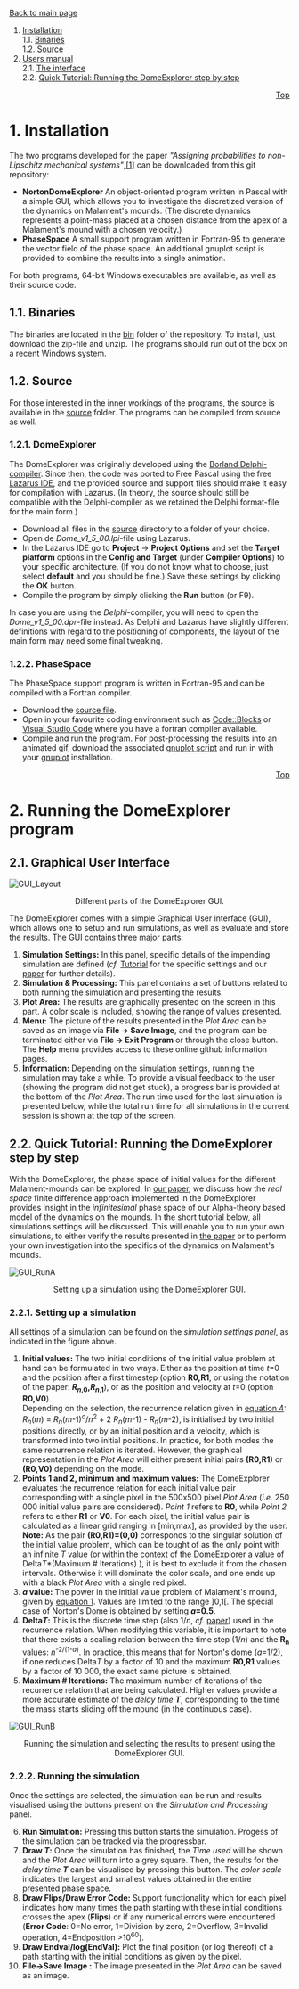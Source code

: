 <a id='Top'></a>[Back to main page](../README.md)
1. [Installation](#Install)<br />
    1.1. [Binaries](#InstallBin)<br />
	1.2. [Source](#InstallSrc)<br />
2. [Users manual](#ManualND)<br />
	2.1. [The interface](#InterfaceND) <br />
	2.2. [Quick Tutorial: Running the DomeExplorer step by step](#RunningND) <br />
	

<div ALIGN="right"  > 
    
[Top](#Top)  </div>

# <a id='Install'></a> 1. Installation  

The two programs developed for the paper *"Assigning probabilities to non-Lipschitz mechanical systems"*,[\[1\]](3_ReferenceList.md#ref_DS1)
can be downloaded from this git repository:
 - **NortonDomeExplorer** An object-oriented program written in Pascal with a simple GUI, which allows you to investigate the discretized version 
 of the dynamics on Malament's mounds. (The discrete dynamics represents a point-mass placed at a chosen distance from the apex of a Malament's mound with a chosen velocity.)
 - **PhaseSpace** A small support program written in Fortran-95 to generate the vector field of the phase space. An additional gnuplot script is provided to combine the results into a single animation.

For both programs, 64-bit Windows executables are available, as well as their source code. 

##  <a id='InstallBin'></a> 1.1. Binaries
The binaries are located in the [bin](../bin/) folder of the repository. To install, just download the zip-file and unzip. The programs should 
run out of the box on a recent Windows system.

##  <a id='InstallSrc'></a> 1.2. Source
For those interested in the inner workings of the programs, the source is available in the [source](../source/) folder. The programs 
can be compiled from source as well.
### 1.2.1. DomeExplorer
The DomeExplorer was originally developed using the [Borland Delphi-compiler](https://www.embarcadero.com/products/delphi). 
Since then, the code was ported to Free Pascal using the free [Lazarus IDE](https://www.lazarus-ide.org/), and the provided source and 
support files should make it easy for compilation with Lazarus. (In theory, the source should still be compatible with the Delphi-compiler 
as we retained the Delphi format-file for the main form.)  
* Download all files in the [source](../source/DomeExplorer/) directory to a folder of your choice.
* Open de *Dome_v1_5_00.lpi*-file using Lazarus.
* In the Lazarus IDE go to **Project** -> **Project Options** and set the **Target platform** options in the 
  **Config and Target** (under **Compiler Options**) to your specific architecture. (If you do not know what to 
  choose, just select **default** and you should be fine.) Save these settings by clicking the **OK** button.
* Compile the program by simply clicking the **Run** button (or F9).

In case you are using the *Delphi*-compiler, you will need to open the *Dome_v1_5_00.dpr*-file instead. As Delphi 
and Lazarus have slightly different definitions with regard to the positioning of components, the layout of the main 
form may need some final tweaking.

### 1.2.2. PhaseSpace
The PhaseSpace support program is written in Fortran-95 and can be compiled with a Fortran compiler.
* Download the [source file](../source/PhaseSpace/PhaseSpace.f95).
* Open in your favourite coding environment such as [Code::Blocks](https://www.codeblocks.org/)
or [Visual Studio Code](https://code.visualstudio.com/) where you have a fortran compiler available.
* Compile and run the program.
For post-processing the results into an animated gif, download the associated 
[gnuplot script](../source/PhaseSpace/plotVector_animate.gpl) and run in with 
your [gnuplot](http://www.gnuplot.info/) installation.

<div ALIGN="right"  > 
    
[Top](#Top)  </div>

# <a id='ManualND'></a> 2. Running the DomeExplorer program

## <a id='InterfaceND'></a> 2.1. Graphical User Interface

![GUI_Layout](../images/NDE_Layout.png)
<p align="center" width=60%>
Different parts of the DomeExplorer GUI.</p>

The DomeExplorer comes with a simple Graphical User interface (GUI), which allows one to setup and run simulations, 
as well as evaluate and store the results. The GUI contains three major parts:
 1. <b> Simulation Settings:</b> In this panel, specific details of the impending simulation are defined (*cf.* [Tutorial](#RunningND) 
 for the specific settings and our [paper](3_ReferenceList.md#ref_DS1) for further details).
 2. <b> Simulation & Processing:</b> This panel contains a set of buttons related to both running the simulation and presenting
 the results.
 3. <b> Plot Area:</b> The results are graphically presented on the screen in this part. A color scale is included, showing the range
 of values presented.
 4. <b> Menu:</b> The picture of the results presented in the *Plot Area* can be saved as an image via **File -> Save Image**, 
 and the program can be terminated either via **File -> Exit Program** or through the close button. The **Help** menu provides access to 
 these online github information pages. 
 5. <b> Information:</b> Depending on the simulation settings, running the simulation may take a while. To provide a visual feedback to the 
 user (showing the program did not get stuck), a progress bar is provided at the bottom of the *Plot Area*. The run time used for the last 
 simulation is presented below, while the total run time for all simulations in the current session is shown at the top of the screen.


## <a id='RunningND'></a> 2.2. Quick Tutorial: Running the DomeExplorer step by step

With the DomeExplorer, the phase space of initial values for the different Malament-mounds can be explored. In [our paper](3_ReferenceList.md#ref_DS1),
we discuss how the *real space* finite difference approach implemented in the DomeExplorer provides insight in the *infinitesimal* phase space 
of our Alpha-theory based model of the dynamics on the mounds. In the short tutorial below, all simulations settings will be discussed. This 
will enable you to run your own simulations, to either verify the results presented in [the paper](3_ReferenceList.md#ref_DS1) or to perform your own
investigation into the specifics of the dynamics on Malament's mounds.

![GUI_RunA](../images/NDE_Controls.png)
<p align="center" width=60%>
Setting up a simulation using the DomeExplorer GUI.</p>


### 2.2.1. Setting up a simulation
All settings of a simulation can be found on the *simulation settings panel*, as indicated in the figure above.
 1. <b> Initial values:</b> The two initial conditions of the initial value problem at hand can be formulated in two ways. Either as the
 position at time *t*=0 and the position after a first timestep (option **R0,R1**, or using the notation of the paper: ***R*<sub>*n*,0</sub>,*R*<sub>*n*,1</sub>**), or 
 as the position and velocity at *t*=0 (option **R0,V0**).<br />
 Depending on the selection, the recurrence relation given in [equation 4](3_ReferenceList.md#ref_DS1): 
 *R*<sub>*n*</sub>(*m*) = *R*<sub>*n*</sub>(*m*-1)<sup>*a*</sup>/*n*<sup>2</sup> + 2 *R*<sub>*n*</sub>(*m*-1) - *R*<sub>*n*</sub>(*m*-2), is initialised by two 
 initial positions directly, or by an initial position and a velocity, which is transformed into two initial positions. In practice, for both modes the
 same recurrence relation is iterated. However, the graphical representation in the *Plot Area* will either present initial pairs **(R0,R1)** or **(R0,V0)**
 depending on the mode.
 2. <b> Points 1 and 2, minimum and maximum values:</b> The DomeExplorer evaluates the recurrence relation for each initial value pair corresponding with a single 
 pixel in the 500x500 pixel *Plot Area* (*i.e.* 250 000 initial value pairs are considered). *Point 1* refers to **R0**, while *Point 2* refers to either **R1** or **V0**.
 For each pixel, the initial value pair is calculated as a linear grid ranging in \[min,max\], as provided by the user. 
 **Note:** As the pair **(R0,R1)=(0,0)** corresponds to the singular solution of the initial value problem, 
 which can be tought of as the only point with an infinite *T* value (or within the context of the DomeExplorer a value of Delta*T*\*(Maximum \# Iterations) ), 
 it is best to exclude it from the chosen intervals. Otherwise it will dominate the color scale, and one ends up with a black *Plot Area* with a single red pixel.
 3. <b> *a* value:</b> The power in the initial value problem of Malament's mound, given by [equation 1](3_ReferenceList.md#ref_DS1). Values are limited to the 
 range \]0,1\[. The special case of Norton's Dome is obtained by setting ***a*=0.5**.
 4. <b> Delta*T*:</b> This is the discrete time step (also 1/*n*, *cf.* [paper](3_ReferenceList.md#ref_DS1)) used in the recurrence relation. When modifying this
 variable, it is important to note that there exists a scaling relation between the time step (1/*n*) and the **R<sub>n</sub>** values: *n*<sup>-2/(1-*a*)</sup>. 
 In practice, this means that for Norton's dome (*a*=1/2), if one reduces Delta*T* by a factor of 10 and the maximum **R0,R1** values by a factor of 10 000, 
 the exact same picture is obtained.
 5. <b> Maximum \# Iterations:</b> The maximum number of iterations of the recurrence relation that are being calculated. Higher values provide a more accurate estimate 
 of the *delay time* ***T***, corresponding to the time the mass starts sliding off the mound (in the continuous case). 
 
![GUI_RunB](../images/NDE_Simulation.png)
<p align="center" width=60%>
Running the simulation and selecting the results to present using the DomeExplorer GUI.</p>

### 2.2.2. Running the simulation
Once the settings are selected, the simulation can be run and results visualised using the buttons present on the *Simulation and Processing* panel.

  6. <b> Run Simulation:</b> Pressing this button starts the simulation. Progess of the simulation can be tracked via the progressbar.
  7. <b> Draw *T*:</b> Once the simulation has finished, the *Time used* will be shown and the *Plot Area* will turn into a grey square. Then, the results for the  
  *delay time* ***T*** can be visualised by pressing this button. The *color scale* indicates the largest and smallest values obtained in the entire presented
  phase space.
  8. <b> Draw Flips/Draw Error Code:</b> Support functionality which for each pixel indicates how many times the path starting with these initial conditions 
  crosses the apex (**Flips**) or if any numerical errors were encountered (**Error Code**: 0=No error, 1=Division by zero, 2=Overflow, 
  3=Invalid operation, 4=Endposition >10<sup>60</sup>).
  9. <b>Draw Endval/log(EndVal):</b> Plot the final position (or log thereof) of a path starting with the initial conditions as given by the pixel.
  10. <b> File->Save Image :</b> The image presented in the *Plot Area* can be saved as an image.


